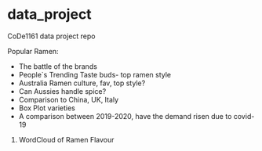 # data_project

CoDe1161 data project repo

Popular Ramen:

- The battle of the brands
- People`s Trending Taste buds- top ramen style
- Australia Ramen culture, fav, top style?
- Can Aussies handle spice?
- Comparison to China, UK, Italy
- Box Plot varieties
- A comparison between 2019-2020, have the demand risen due to covid-19

1. WordCloud of Ramen Flavour
